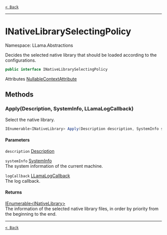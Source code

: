 [`< Back`](./)

---

# INativeLibrarySelectingPolicy

Namespace: LLama.Abstractions

Decides the selected native library that should be loaded according to the configurations.

```csharp
public interface INativeLibrarySelectingPolicy
```

Attributes [NullableContextAttribute](https://docs.microsoft.com/en-us/dotnet/api/system.runtime.compilerservices.nullablecontextattribute)

## Methods

### **Apply(Description, SystemInfo, LLamaLogCallback)**

Select the native library.

```csharp
IEnumerable<INativeLibrary> Apply(Description description, SystemInfo systemInfo, LLamaLogCallback logCallback)
```

#### Parameters

`description` [Description](./llama.native.nativelibraryconfig.description.md)<br>

`systemInfo` [SystemInfo](./llama.native.systeminfo.md)<br>
The system information of the current machine.

`logCallback` [LLamaLogCallback](./llama.native.nativelogconfig.llamalogcallback.md)<br>
The log callback.

#### Returns

[IEnumerable&lt;INativeLibrary&gt;](https://docs.microsoft.com/en-us/dotnet/api/system.collections.generic.ienumerable-1)<br>
The information of the selected native library files, in order by priority from the beginning to the end.

---

[`< Back`](./)
